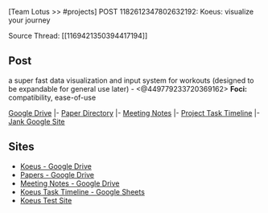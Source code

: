 [Team Lotus >> #projects] POST 1182612347802632192: Koeus: visualize your journey 

Source Thread: [[1169421350394417194]]

## Post
a super fast data visualization and input system for workouts (designed to be expandable for general use later) - <@449779233720369162> 
**Foci:** compatibility, ease-of-use

[Google Drive](<https://drive.google.com/drive/folders/17OXgBQdCmbTQx5qllYp-Jo5aWES5nu9Z>)
    |- [Paper Directory](<https://drive.google.com/drive/folders/1n4eHDPf68CeOGTfxPXpOVtVTzGoIyib3?usp=sharing>)
    |- [Meeting Notes](<https://drive.google.com/drive/folders/1N68lbD2PgY4K0cTya_i0dpQlfm_0NUmX?usp=sharing>)
    |- [Project Task Timeline](<https://docs.google.com/spreadsheets/d/1gANlVwI5w7VeIjmxi-KUemO70tLhVYoLNBC5ZuHGqmU/edit?usp=sharing>)
    |- [Jank Google Site](<https://sites.google.com/view/koeustest>)

## Sites
- [Koeus - Google Drive](https://drive.google.com/drive/folders/17OXgBQdCmbTQx5qllYp-Jo5aWES5nu9Z)
- [Papers - Google Drive](https://drive.google.com/drive/folders/1n4eHDPf68CeOGTfxPXpOVtVTzGoIyib3?usp=sharing)
- [Meeting Notes - Google Drive](https://drive.google.com/drive/folders/1N68lbD2PgY4K0cTya_i0dpQlfm_0NUmX?usp=sharing)
- [Koeus Task Timeline - Google Sheets](https://docs.google.com/spreadsheets/d/1gANlVwI5w7VeIjmxi-KUemO70tLhVYoLNBC5ZuHGqmU/edit?usp=sharing)
- [Koeus Test Site](https://sites.google.com/view/koeustest)
